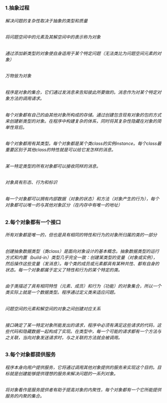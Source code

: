 ### 1.抽象过程
###### 解决问题的复杂性取决于抽象的类型和质量
###### 将问题空间中的元素及其解空间中的表示称为对象
###### 通过添加新类型的对象使自身适用于某个特定问题（无法类比为问题空间元素的对象）
######  万物皆为对象
######  程序是对象的集合，它们通过发消息来告知彼此所要做的。消息作为对某个特定对象方法的调用请求。
######  每个对象都有自己的由其他对象所构成的存储。通过创建包含现有对象的包的方式来创建新类型的对象。在程序中构建复杂的体系，同时将其复杂性隐藏在对象的简单性背后。
###### 每个对象都用有其类型。每个对象都是某个类class的实例instance。每个class最重要区别于其他class的特性就是可以给它发怎样的消息。
###### 某一特定类型的所有对象都可以接收同样的消息。
###### 对象具有形态、行为和标识
###### 每一个对象都可以拥有内部数据（对象的状态）和方法（对象产生的行为），每个对象都可以唯一的与其他对象区分（在内存中有唯一的地址）
### 2.每个对象都有一个接口
###### 所有对象都是唯一的，但也是具有相同的特性和行为的对象所归属的类的一部分
###### 创建抽象数据类型（类class）是面向对象设计的基本概念。抽象数据类型的运行方式和内置（build-in）类型几乎完全一致：创建某类型的变量（对象或实例），然后操作这些变量（发消息）。每个类的成员或元素都具有某种共性、都有自身的状态。每一个对象都属于定义了特性和行为的某个特定的类。
###### 由于类描述了具有相同特性（元素、成员）和行为（功能）的对象集合，所以一个类实际上就是一个数据类型。程序通过定义类来适应问题。
###### 问题空间的元素和解空间的对象之间创建对应关系
###### 接口确定了某一特定对象所能发出的请求，程序中必须有满足这些请求的代码，这些代码和隐藏数据一起构成了实现。在类型中，每一个可能的请求都有一个方法与之关联，当向对象发送请求时，与之关联的方法就会被调用。
### 3.每个对象都提供服务
###### 程序本身向用户提供服务，它将通过调用其他对象提供的服务来实现这个目的。目标就是创建能够提供理想的服务来解决问题的一系列对象。
###### 将对象看作是服务提供者有助于提高对象的内聚性，每个对象都有一个它所能提供服务的内聚的集合。
